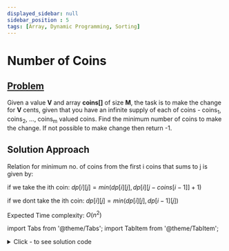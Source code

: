 ```yaml
---
displayed_sidebar: null
sidebar_position : 5
tags: [Array, Dynamic Programming, Sorting]
---
```


# Number of Coins

## [Problem](https://practice.geeksforgeeks.org/problems/number-of-coins1824/1/)

<p><span>Given a value <strong>V</strong> and array <strong>coins[]</strong> of size <strong>M</strong>, the task is to make the change for <strong>V</strong> cents, given that you have an infinite supply of each of coins - coins<sub>1</sub>, coins<sub>2</sub>, ..., coins<sub>m</sub> valued coins. Find the minimum number of coins to make the change. If not possible to make change then return -1.</span></p>

## Solution Approach
Relation for minimum no. of coins from the first i coins that sums to j is given by:

if we take the ith coin: $dp[i][j] = min(dp[i][j], dp[i][j - coins[i - 1]] + 1)$

if we dont take the ith coin: $dp[i][j] = min(dp[i][j], dp[i - 1][j])$

Expected Time complexity: $O(n^2)$


import Tabs from '@theme/Tabs';
import TabItem from '@theme/TabItem';

<details><summary>Click - to see solution code</summary>

<Tabs>
<TabItem value="cpp" label="C++">

```cpp
class Solution {
   public:
    int minCoins(int coins[], int M, int V) {
        sort(coins, coins + M);
        vector<vector<long long>> dp(M + 1, vector<long long>(V + 1, INT_MAX));
        for (int i = 1; i <= M; i++) {
            dp[i][0] = 0;
            for (int j = 1; j <= V; j++) {
                if (coins[i - 1] <= j) {
                    dp[i][j] = min(dp[i][j], dp[i][j - coins[i - 1]] + 1);
                }
                dp[i][j] = min(dp[i][j], dp[i - 1][j]);
            }
        }
        if (dp[M][V] >= INT_MAX) return -1;
        return (int)dp[M][V];
    }
};
```
</TabItem>
</Tabs>

</details>
